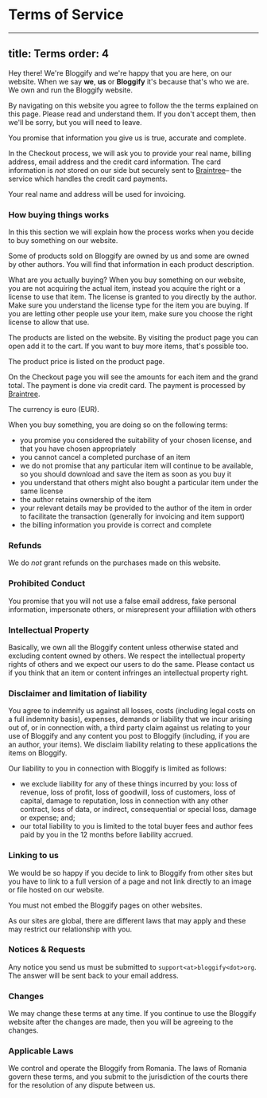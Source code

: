 # Terms of Service

---
title: Terms
order: 4
---

Hey there! We're Bloggify and we're happy that you are here, on our website. When we say **we**, **us** or **Bloggify** it's because that's who we are. We own and run the Bloggify website.

By navigating on this website you agree to follow the the terms explained on this page. Please read and understand them.
If you don't accept them, then we'll be sorry, but you will need to leave.

You promise that information you give us is true, accurate and complete.

In the Checkout process, we will ask you to provide your real name, billing address, email address and the credit card information. The card information is *not* stored on our side but securely sent to [Braintree](https://braintreepayments.com)– the service which handles the credit card payments.

Your real name and address will be used for invoicing.

### How buying things works

In this this section we will explain how the process works when you decide to buy something on our website.

Some of products sold on Bloggify are owned by us and some are owned by other authors. You will find that information in each product description.

What are you actually buying? When you buy something on our website, you are not acquiring the actual item, instead you acquire the right or a license to use that item. The license is granted to you directly by the author. Make sure you understand the license type for the item you are buying. If you are letting other people use your item, make sure you choose the right license to allow that use.

The products are listed on the website. By visiting the product page you can open add it to the cart. If you want to buy more items, that's possible too.

The product price is listed on the product page.

On the Checkout page you will see the amounts for each item and the grand total. The payment is done via credit card. The payment is processed by [Braintree](https://braintreepayments.com).

The currency is euro (EUR).

When you buy something, you are doing so on the following terms:

 - you promise you considered the suitability of your chosen license, and that you have chosen appropriately
 - you cannot cancel a completed purchase of an item
 - we do not promise that any particular item will continue to be available, so you should download and save the item as soon as you buy it
 - you understand that others might also bought a particular item under the same license
 - the author retains ownership of the item
 - your relevant details may be provided to the author of the item in order to facilitate the transaction (generally for invoicing and item support)
 - the billing information you provide is correct and complete

### Refunds

We do *not* grant refunds on the purchases made on this website.

### Prohibited Conduct

You promise that you will not use a false email address, fake personal information, impersonate others, or misrepresent your affiliation with others

### Intellectual Property

Basically, we own all the Bloggify  content unless otherwise stated and excluding content owned by others. We respect the intellectual property rights of others and we expect our users to do the same. Please contact us if you think that an item or content infringes an intellectual property right.

### Disclaimer and limitation of liability

You agree to indemnify us against all losses, costs (including legal costs on a full indemnity basis), expenses, demands or liability that we incur arising out of, or in connection with, a third party claim against us relating to your use of Bloggify and any content you post to Bloggify (including, if you are an author, your items). We disclaim liability relating to these applications the items on Bloggify.

Our liability to you in connection with Bloggify is limited as follows:
- we exclude liability for any of these things incurred by you: loss of revenue, loss of profit, loss of goodwill, loss of customers, loss of capital, damage to reputation, loss in connection with any other contract, loss of data, or indirect, consequential or special loss, damage or expense; and;
- our total liability to you is limited to the total buyer fees and author fees paid by you in the 12 months before liability accrued.

### Linking to us

We would be so happy if you decide to link to Bloggify from other sites but you have to link to a full version of a page and not link directly to an image or file hosted on our website.

You must not embed the Bloggify pages on other websites.

As our sites are global, there are different laws that may apply and these may restrict our relationship with you.

### Notices & Requests

Any notice you send us must be submitted to `support<at>bloggify<dot>org`. The answer will be sent back to your email address.

### Changes

We may change these terms at any time. If you continue to use the Bloggify website after the changes are made, then you will be agreeing to the changes.

### Applicable Laws

We control and operate the Bloggify from Romania. The laws of Romania govern these terms, and you submit to the jurisdiction of the courts there for the resolution of any dispute between us.







